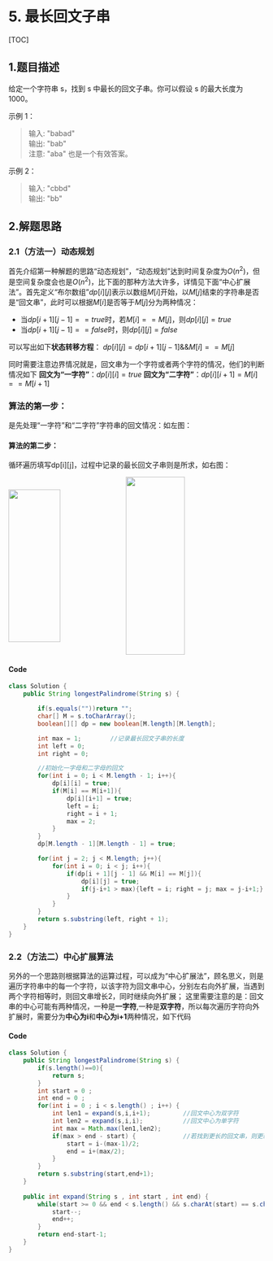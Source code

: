 # 5. 最长回文子串
[TOC]
## 1.题目描述
给定一个字符串 s，找到 s 中最长的回文子串。你可以假设 s 的最大长度为 1000。

示例 1：

>输入: "babad"<br>
>输出: "bab"<br>
>注意: "aba" 也是一个有效答案。

示例 2：

>输入: "cbbd"<br>
>输出: "bb"

## 2.解题思路
### 2.1（方法一）动态规划
首先介绍第一种解题的思路“动态规划”，“动态规划”达到时间复杂度为$O(n^2)$，但是空间复杂度会也是$O(n^2)$，比下面的那种方法大许多，详情见下面“中心扩展法”。首先定义“布尔数组”$dp[i][j]$表示以数组$M[i]$开始，以$M[j]$结束的字符串是否是“回文串”，此时可以根据$M[i]$是否等于$M[j]$分为两种情况：
- 当$dp[i+1][j-1] == true$时，若$M[i] == M[j]$，则$dp[i][j] = true$
- 当$dp[i+1][j-1] == false$时，则$dp[i][j] = false$

可以写出如下**状态转移方程**：
$dp[i][j] = dp[i+1][j-1] \&\& M[i] == M[j]$

同时需要注意边界情况就是，回文串为一个字符或者两个字符的情况，他们的判断情况如下
**回文为“一字符”**：$dp[i][i] = true$
**回文为“二字符”**：$dp[i][i+1] = M[i]==M[i+1]$

### 算法的第一步：
是先处理“一字符”和“二字符”字符串的回文情况：如左图：
#### 算法的第二步：
循环遍历填写dp[i][j]，过程中记录的最长回文子串则是所求，如右图：

<img src="http://m.qpic.cn/psb?/V13GwjsR2nwpOe/StF7hs6zite65ERpyMnj7H2VtejDWJysIVaZolLqb90!/b/dFMBAAAAAAAA&bo=kgGdAQAAAAADBy0!&rf=viewer_4" width = "45%" height = "300" div align=center />

<img src="http://m.qpic.cn/psb?/V13GwjsR2nwpOe/ZWg8S6a*zhuejHYZPO*GSMWtSzdROz3XJOZBGqYHKcM!/b/dLYAAAAAAAAA&bo=zQHjAQAAAAADFxw!&rf=viewer_4" width = "48%" height = "350" div align=center />


#### Code

```java
class Solution {
    public String longestPalindrome(String s) {

        if(s.equals(""))return "";
        char[] M = s.toCharArray();
        boolean[][] dp = new boolean[M.length][M.length];

        int max = 1;        //记录最长回文子串的长度
        int left = 0;
        int right = 0;

        //初始化一字母和二字母的回文
        for(int i = 0; i < M.length - 1; i++){
            dp[i][i] = true;
            if(M[i] == M[i+1]){
                dp[i][i+1] = true;
                left = i;
                right = i + 1;
                max = 2;
            }  
        }
        dp[M.length - 1][M.length - 1] = true;

        for(int j = 2; j < M.length; j++){
            for(int i = 0; i < j; i++){
                if(dp[i + 1][j - 1] && M[i] == M[j]){
                    dp[i][j] = true;
                    if(j-i+1 > max){left = i; right = j; max = j-i+1;}
                }
            }
        }
        return s.substring(left, right + 1);
    }
}
```

### 2.2（方法二）中心扩展算法
另外的一个思路则根据算法的运算过程，可以成为“中心扩展法”，顾名思义，则是遍历字符串中的每一个字符，以该字符为回文串中心，分别左右向外扩展，当遇到两个字符相等时，则回文串增长2，同时继续向外扩展；
这里需要注意的是：回文串的中心可能有两种情况，一种是**一字符**,一种是**双字符**，所以每次遍历字符向外扩展时，需要分为**中心为i**和**中心为i+1**两种情况，如下代码

#### Code

```java
class Solution {
    public String longestPalindrome(String s) {
        if(s.length()==0){
            return s;
        }
        int start = 0 ;
        int end = 0 ;
        for(int i = 0 ; i < s.length() ; i++) {
            int len1 = expand(s,i,i+1);         //回文中心为双字符
            int len2 = expand(s,i,i);           //回文中心为单字符
            int max = Math.max(len1,len2);
            if(max > end - start) {             //若找到更长的回文串，则更新回文串的起始位置和结束位置
                start = i-(max-1)/2;
                end = i+(max/2);
            }
        }
        return s.substring(start,end+1);
    }
    
    public int expand(String s , int start , int end) {
        while(start >= 0 && end < s.length() && s.charAt(start) == s.charAt(end)) {
            start--;
            end++;
        }
        return end-start-1;
    }
}

```